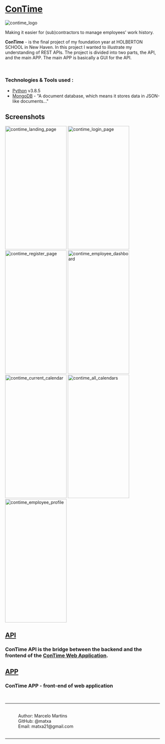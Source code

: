 # [ConTime](https://www.contime.work/)

![contime_logo](https://i.imgur.com/D6X6mDf.png)

Making it easier for (sub)contractors to manage employees' work history.

<b>ConTime</b> - is the final project of my foundation year at HOLBERTON SCHOOL in New Haven. In this project I wanted to illustrate my understanding of REST APIs. The project is divided into two parts, the API, and the main APP. The main APP is basically a GUI for the API.

&#10240;

### Technologies & Tools used :
- [Python](https://www.python.org/) v3.8.5
- [MongoDB](https://www.mongodb.com/1) - "A document database, which means it stores data in JSON-like documents..."

## Screenshots

<img src="https://i.imgur.com/n5Avdh3.jpg" alt="contime_landing_page" width="200" height="400"> <img src="https://i.imgur.com/rXWo7qj.jpg" alt="contime_login_page" width="200" height="400"> <img src="https://i.imgur.com/KEY2Cke.jpg" alt="contime_register_page" width="200" height="400"> <img src="https://i.imgur.com/lzfAwx1.jpg" alt="contime_employee_dashboard" width="200" height="400"> <img src="https://i.imgur.com/bB8Rnx1.jpg" alt="contime_current_calendar" width="200" height="400"> <img src="https://i.imgur.com/goQUSnI.jpg" alt="contime_all_calendars" width="200" height="400"> <img src="https://i.imgur.com/UZJgx0o.jpg" alt="contime_employee_profile" width="200" height="400">


## [API](https://api.contime.work/)
### ConTime API is the bridge between the backend and the frontend of the [ConTime Web Application](https://github.com/matxa/ConTime).

## [APP](https://github.com/matxa/ConTime/tree/main/app)
### ConTime APP - front-end of web application


&#10240;<br>
<hr>
&#10240;<br>
&#10240; &#10240; &#10240; Author: Marcelo Martins<br>
&#10240; &#10240; &#10240; GitHub: @matxa<br>
&#10240; &#10240; &#10240; Email: matxa21@gmail.com<br>
&#10240;
<hr>
